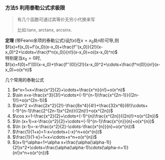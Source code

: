 ### 方法5 利用泰勒公式求极限

> 有几个函数可通过其等价无穷小代换来写
> 
> 比如:tanx, arctanx, arcsinx.
> 

**定理** (带Feano余项的泰勒公式)设$f(x)$在$x=x_0$处n阶可导,则  
$f(x)=f(x_0)+f'(x_0)(x-x_0)+\frac{f''(x_0)}{2!}(x-x_0)^2+\cdots+\frac{f^n(x_0)}{n!}(x-x_0)+o((x-x_0)^n)$  
特别是当$x_0=0$时,  
$f(x)=f(0)+f'(0)(x-x_0)+\frac{f''(0)}{2!}(x-x_0)^2+\cdots+\frac{f^n(0)}{n!}(x-x_0)+o(x^n)$  

几个常用的泰勒公式  
1. $e^x=1+x+\frac{x^2}{2}+\cdots+\frac{x^n}{n!}+o(x^n)$
2. $\sin x=x-\frac{x^3}{3!}+\cdots+(-1)^{n-1}\frac{x^{2n-1}}{(2n-1)!}+o(x^{2n-1})$
3. $\sin^2 x=\frac{2x^2}{2!}-\frac{8x^4}{4!}+\frac{32x^6}{6!}\cdots+(-1)^{n-1}\frac{2^{2n-1}x^{2n}}{(2n)!}+o(x^{2n})$
4. $\cos x=1-\frac{x^2}{2}+\cdots+(-1)^{n}\frac{x^{2n}}{(2n)!}+o(x^{2n})$
5. $\ln (x+1)=x-\frac{x^2}{2}+\cdots+(-1)^{n-1}\frac{x^{n}}{n}+o(x^{n})$
6. $\ln (x-1)=-x-\frac{x^2}{2}-\cdots-\frac{x^{n}}{n}+o(x^{n})$
7. $\frac{1}{1+x}=1-x+\cdots+(-x)^n+o(x^{n})$
8. $\frac{1}{1-x}=1+x+\cdots+x^n+o(x^{n})$
9. $(x+1)^\alpha=1+\alpha x+\frac{\alpha(\alpha-1)}{2!}x^2+\cdots+\frac{\alpha(\alpha-1)\cdots(\alpha-n+1)}{n!}x^n+o(x^{n})$
